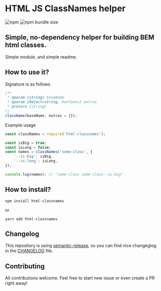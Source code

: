 # HTML JS ClassNames helper
![npm](https://img.shields.io/npm/v/html-classnames) ![npm bundle size](https://img.shields.io/bundlephobia/min/html-classnames)

## Simple, no-dependency helper for building BEM html classes.
Simple module, and simple readme.

## How to use it?
Signature is as follows
```js
/**
 * @param {string} baseName
 * @param {Object<string, boolean>} extras
 * @return {string}
*/
className(baseName, extras = {});
```

Example usage
```js
const classNames = require('html-classnames');

const isBig = true;
const isLong = false;
const names = classNames('some-class', {
    '--is-big': isBig,
    '--is-long': isLong, 
});

console.log(names); // "some-class some-class--is-big"
```

## How to install?
```
npm install html-classnames
```

or 

```
yarn add html-classnames
```

## Changelog
This repository is using [semantic-release](http://semantic-release.gitbook.io), so you can find nice changeglog in the [CHANGELOG](./CHANGELOG.md) file.

## Contributing
All contributions welcome. Feel free to start new issue or even create a PR right away!
